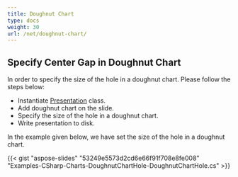 ```yaml
---
title: Doughnut Chart
type: docs
weight: 30
url: /net/doughnut-chart/
---
```


## **Specify Center Gap in Doughnut Chart**
In order to specify the size of the hole in a doughnut chart. Please follow the steps below:

- Instantiate [Presentation](http://www.aspose.com/api/net/slides/aspose.slides/presentation) class.
- Add doughnut chart on the slide.
- Specify the size of the hole in a doughnut chart.
- Write presentation to disk.

In the example given below, we have set the size of the hole in a doughnut chart.

{{< gist "aspose-slides" "53249e5573d2cd6e66f91f708e8fe008" "Examples-CSharp-Charts-DoughnutChartHole-DoughnutChartHole.cs" >}}

